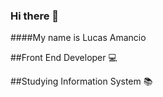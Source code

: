 ### Hi there 👋

####My name is Lucas Amancio

##Front End Developer :computer:

##Studying Information System :books:

